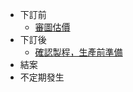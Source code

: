 * 下訂前
    * [審圖估價](../../before_order/pricing.md)
* 下訂後
    * [確認製程，生產前準備](../../after_order/prepare.md)
* 結案
* 不定期發生